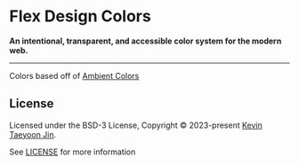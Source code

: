 # Flex Design Colors
**An intentional, transparent, and accessible color system for the modern web.**

---

Colors based off of [Ambient Colors](https://github.com/kevintyj/ambient)

## License

Licensed under the BSD-3 License, Copyright © 2023-present [Kevin Taeyoon Jin](https://github.com/kevintyj).

See [LICENSE](./LICENSE) for more information
